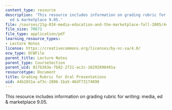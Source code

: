 ```yaml
---
content_type: resource
description: 'This resource includes information on grading rubric for writing: media,
  ed & marketplace 9.05.'
file: /courses/21g-034-media-education-and-the-marketplace-fall-2005/44b1031aaf3c28961ba546df73174098_MIT21G_034F05_rubricforwri.pdf
file_size: 70671
file_type: application/pdf
learning_resource_types:
- Lecture Notes
license: https://creativecommons.org/licenses/by-nc-sa/4.0/
ocw_type: OCWFile
parent_title: Lecture Notes
parent_type: CourseSection
parent_uid: 817b383e-7b82-2721-ac2c-16292898491a
resourcetype: Document
title: Grading Rubric for Oral Presentations
uid: 44b1031a-af3c-2896-1ba5-46df73174098
---
```

This resource includes information on grading rubric for writing: media, ed & marketplace 9.05.